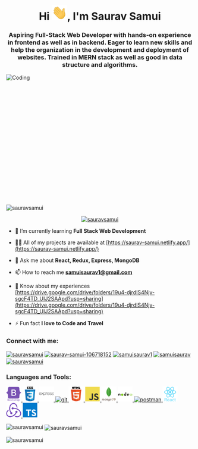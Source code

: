 
<h1 align="center">Hi <img width="41" alt="handwave" src="https://raw.githubusercontent.com/ABSphreak/ABSphreak/master/gifs/Hi.gif"/>, I'm Saurav Samui</h1>
<h3 align="center">
Aspiring Full-Stack Web Developer with hands-on experience in frontend as well as in backend. Eager to learn new skills and help the organization in the development and deployment of websites. Trained in  MERN stack as well as good in data structure and algorithms.
</h3>
<img align="right" alt="Coding" width="900" height="350" src="https://camo.githubusercontent.com/6587ec1b3304a4351679cd4324e47a86ac3e17f878d446bf0e8e6856551d80ba/68747470733a2f2f7468656e696e65686572747a2e636f6d2f77702d636f6e74656e742f75706c6f6164732f323032302f30362f66756c6c2d737461636b2d646576656c6f706d656e742e676966"/>

<p align="left"> <img src="https://komarev.com/ghpvc/?username=sauravsamui&label=Profile%20views&color=0e75b6&style=flat" alt="sauravsamui" /> </p>

<p align="center"> <a href="https://github.com/ryo-ma/github-profile-trophy"><img src="https://github-profile-trophy.vercel.app/?username=sauravsamui" alt="sauravsamui" /></a> </p>

- 🌱 I’m currently learning **Full Stack Web Development**

- 👨‍💻 All of my projects are available at [https://saurav-samui.netlify.app/](https://saurav-samui.netlify.app/)

- 💬 Ask me about **React, Redux, Express, MongoDB**

- 📫 How to reach me **samuisaurav1@gmail.com**

- 📄 Know about my experiences [https://drive.google.com/drive/folders/19u4-djrdIS4Njv-sgcF4TD_UIJ2SAApd?usp=sharing](https://drive.google.com/drive/folders/19u4-djrdIS4Njv-sgcF4TD_UIJ2SAApd?usp=sharing)

- ⚡ Fun fact **I love to Code and Travel**

<h3 align="left">Connect with me:</h3>
<p align="left">
<a href="https://codepen.io/sauravsamui" target="blank"><img align="center" src="https://raw.githubusercontent.com/rahuldkjain/github-profile-readme-generator/master/src/images/icons/Social/codepen.svg" alt="sauravsamui" height="30" width="40" /></a>
<a href="https://linkedin.com/in/saurav-samui-106718152" target="blank"><img align="center" src="https://raw.githubusercontent.com/rahuldkjain/github-profile-readme-generator/master/src/images/icons/Social/linked-in-alt.svg" alt="saurav-samui-106718152" height="30" width="40" /></a>
<a href="https://codesandbox.com/samuisaurav1" target="blank"><img align="center" src="https://raw.githubusercontent.com/rahuldkjain/github-profile-readme-generator/master/src/images/icons/Social/codesandbox.svg" alt="samuisaurav1" height="30" width="40" /></a>
<a href="https://www.hackerrank.com/samuisaurav" target="blank"><img align="center" src="https://raw.githubusercontent.com/rahuldkjain/github-profile-readme-generator/master/src/images/icons/Social/hackerrank.svg" alt="samuisaurav" height="30" width="40" /></a>
<a href="https://www.leetcode.com/sauravsamui" target="blank"><img align="center" src="https://raw.githubusercontent.com/rahuldkjain/github-profile-readme-generator/master/src/images/icons/Social/leet-code.svg" alt="sauravsamui" height="30" width="40" /></a>
</p>

<h3 align="left">Languages and Tools:</h3>
<p align="left"> <a href="https://getbootstrap.com" target="_blank" rel="noreferrer"> <img src="https://raw.githubusercontent.com/devicons/devicon/master/icons/bootstrap/bootstrap-plain-wordmark.svg" alt="bootstrap" width="40" height="40"/> </a> <a href="https://www.w3schools.com/css/" target="_blank" rel="noreferrer"> <img src="https://raw.githubusercontent.com/devicons/devicon/master/icons/css3/css3-original-wordmark.svg" alt="css3" width="40" height="40"/> </a> <a href="https://expressjs.com" target="_blank" rel="noreferrer"> <img src="https://raw.githubusercontent.com/devicons/devicon/master/icons/express/express-original-wordmark.svg" alt="express" width="40" height="40"/> </a> <a href="https://git-scm.com/" target="_blank" rel="noreferrer"> <img src="https://www.vectorlogo.zone/logos/git-scm/git-scm-icon.svg" alt="git" width="40" height="40"/> </a> <a href="https://www.w3.org/html/" target="_blank" rel="noreferrer"> <img src="https://raw.githubusercontent.com/devicons/devicon/master/icons/html5/html5-original-wordmark.svg" alt="html5" width="40" height="40"/> </a> <a href="https://developer.mozilla.org/en-US/docs/Web/JavaScript" target="_blank" rel="noreferrer"> <img src="https://raw.githubusercontent.com/devicons/devicon/master/icons/javascript/javascript-original.svg" alt="javascript" width="40" height="40"/> </a> <a href="https://www.mongodb.com/" target="_blank" rel="noreferrer"> <img src="https://raw.githubusercontent.com/devicons/devicon/master/icons/mongodb/mongodb-original-wordmark.svg" alt="mongodb" width="40" height="40"/> </a> <a href="https://nodejs.org" target="_blank" rel="noreferrer"> <img src="https://raw.githubusercontent.com/devicons/devicon/master/icons/nodejs/nodejs-original-wordmark.svg" alt="nodejs" width="40" height="40"/> </a> <a href="https://postman.com" target="_blank" rel="noreferrer"> <img src="https://www.vectorlogo.zone/logos/getpostman/getpostman-icon.svg" alt="postman" width="40" height="40"/> </a> <a href="https://reactjs.org/" target="_blank" rel="noreferrer"> <img src="https://raw.githubusercontent.com/devicons/devicon/master/icons/react/react-original-wordmark.svg" alt="react" width="40" height="40"/> </a> <a href="https://redux.js.org" target="_blank" rel="noreferrer"> <img src="https://raw.githubusercontent.com/devicons/devicon/master/icons/redux/redux-original.svg" alt="redux" width="40" height="40"/> </a> <a href="https://www.typescriptlang.org/" target="_blank" rel="noreferrer"> <img src="https://raw.githubusercontent.com/devicons/devicon/master/icons/typescript/typescript-original.svg" alt="typescript" width="40" height="40"/> </a> </p>

<p><img align="left" src="https://github-readme-stats.vercel.app/api/top-langs?username=sauravsamui&show_icons=true&locale=en&layout=compact" alt="sauravsamui" /></p>

<p>&nbsp;<img align="center" src="https://github-readme-stats.vercel.app/api?username=sauravsamui&show_icons=true&locale=en" alt="sauravsamui" /></p>

<p><img align="center" src="https://github-readme-streak-stats.herokuapp.com/?user=sauravsamui&" alt="sauravsamui" /></p>
